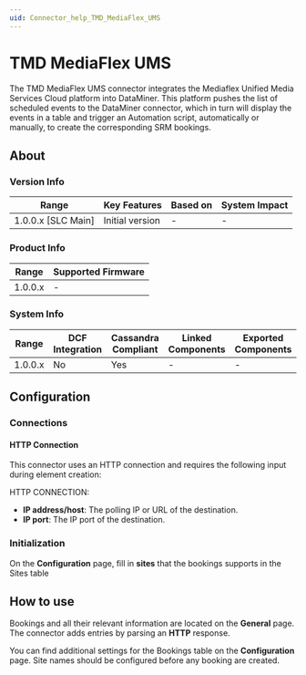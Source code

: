 ```yaml
---
uid: Connector_help_TMD_MediaFlex_UMS
---
```


# TMD MediaFlex UMS

The TMD MediaFlex UMS connector integrates the Mediaflex Unified Media Services Cloud platform into DataMiner. This platform pushes the list of scheduled events to the DataMiner connector, which in turn will display the events in a table and trigger an Automation script, automatically or manually, to create the corresponding SRM bookings.

## About

### Version Info

| Range                | Key Features     | Based on     | System Impact     |
|----------------------|------------------|--------------|-------------------|
| 1.0.0.x \[SLC Main\] | Initial version  | \-           | \-                |

### Product Info

| Range     | Supported Firmware     |
|-----------|------------------------|
| 1.0.0.x   | \-                     |

### System Info

| Range     | DCF Integration     | Cassandra Compliant     | Linked Components     | Exported Components     |
|-----------|---------------------|-------------------------|-----------------------|-------------------------|
| 1.0.0.x   | No                  | Yes                     | \-                    | \-                      |

## Configuration

### Connections

#### HTTP Connection

This connector uses an HTTP connection and requires the following input during element creation:

HTTP CONNECTION:

- **IP address/host**: The polling IP or URL of the destination.
- **IP port**: The IP port of the destination.

### Initialization

On the **Configuration** page, fill in **sites** that the bookings supports in the Sites table

## How to use

Bookings and all their relevant information are located on the **General** page. The connector adds entries by parsing an **HTTP** response.

You can find additional settings for the Bookings table on the **Configuration** page. Site names should be configured before any booking are created.
